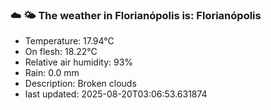 ### ☁️ 🌤️  The weather in Florianópolis is: Florianópolis

- Temperature: 17.94°C
- On flesh: 18.22°C
- Relative air humidity: 93%
- Rain: 0.0 mm
- Description: Broken clouds
- last updated: 2025-08-20T03:06:53.631874
